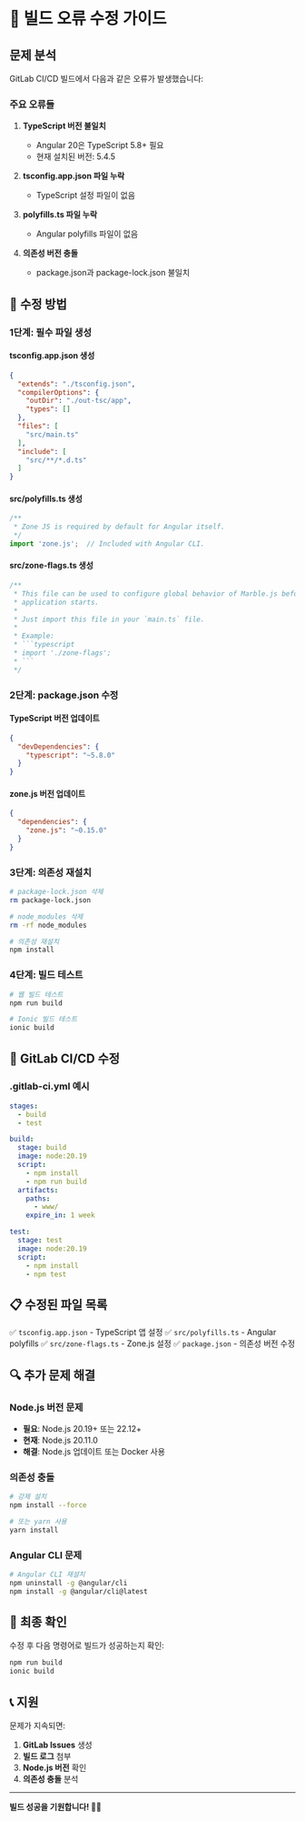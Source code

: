 # 🚨 빌드 오류 수정 가이드

## 문제 분석

GitLab CI/CD 빌드에서 다음과 같은 오류가 발생했습니다:

### **주요 오류들**

1. **TypeScript 버전 불일치**
   - Angular 20은 TypeScript 5.8+ 필요
   - 현재 설치된 버전: 5.4.5

2. **tsconfig.app.json 파일 누락**
   - TypeScript 설정 파일이 없음

3. **polyfills.ts 파일 누락**
   - Angular polyfills 파일이 없음

4. **의존성 버전 충돌**
   - package.json과 package-lock.json 불일치

## 🔧 수정 방법

### **1단계: 필수 파일 생성**

#### **tsconfig.app.json 생성**
```json
{
  "extends": "./tsconfig.json",
  "compilerOptions": {
    "outDir": "./out-tsc/app",
    "types": []
  },
  "files": [
    "src/main.ts"
  ],
  "include": [
    "src/**/*.d.ts"
  ]
}
```

#### **src/polyfills.ts 생성**
```typescript
/**
 * Zone JS is required by default for Angular itself.
 */
import 'zone.js';  // Included with Angular CLI.
```

#### **src/zone-flags.ts 생성**
```typescript
/**
 * This file can be used to configure global behavior of Marble.js before the
 * application starts.
 *
 * Just import this file in your `main.ts` file.
 *
 * Example:
 * ```typescript
 * import './zone-flags';
 * ```
 */
```

### **2단계: package.json 수정**

#### **TypeScript 버전 업데이트**
```json
{
  "devDependencies": {
    "typescript": "~5.8.0"
  }
}
```

#### **zone.js 버전 업데이트**
```json
{
  "dependencies": {
    "zone.js": "~0.15.0"
  }
}
```

### **3단계: 의존성 재설치**

```bash
# package-lock.json 삭제
rm package-lock.json

# node_modules 삭제
rm -rf node_modules

# 의존성 재설치
npm install
```

### **4단계: 빌드 테스트**

```bash
# 웹 빌드 테스트
npm run build

# Ionic 빌드 테스트
ionic build
```

## 🚀 GitLab CI/CD 수정

### **.gitlab-ci.yml 예시**
```yaml
stages:
  - build
  - test

build:
  stage: build
  image: node:20.19
  script:
    - npm install
    - npm run build
  artifacts:
    paths:
      - www/
    expire_in: 1 week

test:
  stage: test
  image: node:20.19
  script:
    - npm install
    - npm test
```

## 📋 수정된 파일 목록

✅ `tsconfig.app.json` - TypeScript 앱 설정
✅ `src/polyfills.ts` - Angular polyfills
✅ `src/zone-flags.ts` - Zone.js 설정
✅ `package.json` - 의존성 버전 수정

## 🔍 추가 문제 해결

### **Node.js 버전 문제**
- **필요**: Node.js 20.19+ 또는 22.12+
- **현재**: Node.js 20.11.0
- **해결**: Node.js 업데이트 또는 Docker 사용

### **의존성 충돌**
```bash
# 강제 설치
npm install --force

# 또는 yarn 사용
yarn install
```

### **Angular CLI 문제**
```bash
# Angular CLI 재설치
npm uninstall -g @angular/cli
npm install -g @angular/cli@latest
```

## 🎯 최종 확인

수정 후 다음 명령어로 빌드가 성공하는지 확인:

```bash
npm run build
ionic build
```

## 📞 지원

문제가 지속되면:
1. **GitLab Issues** 생성
2. **빌드 로그** 첨부
3. **Node.js 버전** 확인
4. **의존성 충돌** 분석

---

**빌드 성공을 기원합니다! 🚀✨** 
